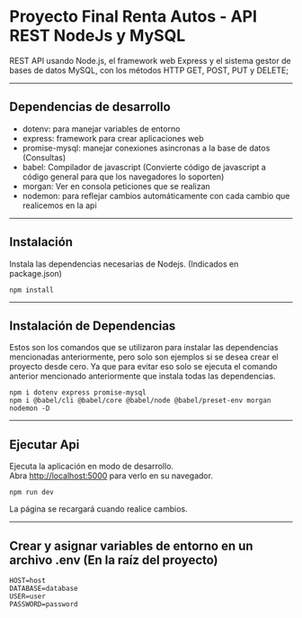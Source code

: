 # Proyecto Final Renta Autos - API REST NodeJs y MySQL 
REST API usando Node.js, el framework web Express y el sistema gestor de bases de datos MySQL, con los métodos HTTP GET, POST, PUT y DELETE;

<hr/>

## Dependencias de desarrollo
- dotenv: para manejar variables de entorno
- express: framework para crear aplicaciones web
- promise-mysql: manejar conexiones asincronas a la base de datos (Consultas)
- babel: Compilador de javascript (Convierte código de javascript a código general para que los navegadores lo soporten) 
- morgan: Ver en consola peticiones que se realizan
- nodemon: para reflejar cambios automáticamente con cada cambio que realicemos en la api

<hr/>

## Instalación
Instala las dependencias necesarias de Nodejs. (Indicados en package.json)
	
	npm install

<hr/>

## Instalación de Dependencias
Estos son los comandos que se utilizaron para instalar las dependencias mencionadas anteriormente, pero solo son ejemplos si se desea crear el proyecto desde cero. 
Ya que para evitar eso solo se ejecuta el comando anterior mencionado anteriormente que instala todas las dependencias.

	npm i dotenv express promise-mysql
	npm i @babel/cli @babel/core @babel/node @babel/preset-env morgan nodemon -D

<hr/>

## Ejecutar Api
Ejecuta la aplicación en modo de desarrollo.\
Abra [http://localhost:5000](http://localhost:5000) para verlo en su navegador.
	
	npm run dev

La página se recargará cuando realice cambios.

<hr/>

## Crear y asignar variables de entorno en un archivo .env (En la raíz del proyecto)

	HOST=host
	DATABASE=database
	USER=user
	PASSWORD=password